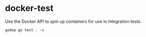 # docker-test

Use the Docker API to spin up containers for use in integration tests.

```
godep go test . -v
```